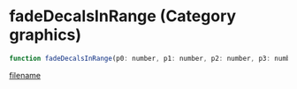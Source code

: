 # fadeDecalsInRange (Category graphics)

```js
function fadeDecalsInRange(p0: number, p1: number, p2: number, p3: number, p4: number): void
```

[filename](fadeDecalsInRange_m.md ':include')